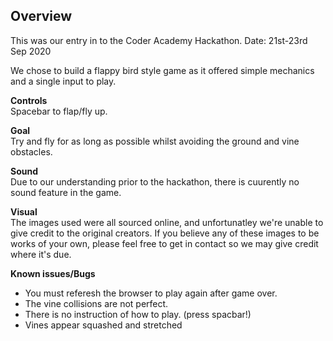 ## Overview
This was our entry in to the Coder Academy Hackathon.
Date: 21st-23rd Sep 2020

We chose to build a flappy bird style game as it offered simple mechanics and a single input to play.

**Controls**<br> 
Spacebar to flap/fly up.

**Goal**<br>
Try and fly for as long as possible whilst avoiding the ground and vine obstacles.

**Sound**<br>
Due to our understanding prior to the hackathon, there is cuurently no sound feature in the game.

**Visual**<br>
The images used were all sourced online, and unfortunatley we're unable to give credit to the original creators. If you believe any of these images to be works of your own, please feel free to get in contact so we may give credit where it's due.

**Known issues/Bugs**<br>
- You must referesh the browser to play again after game over.
- The vine collisions are not perfect.
- There is no instruction of how to play. (press spacbar!)
- Vines appear squashed and stretched

